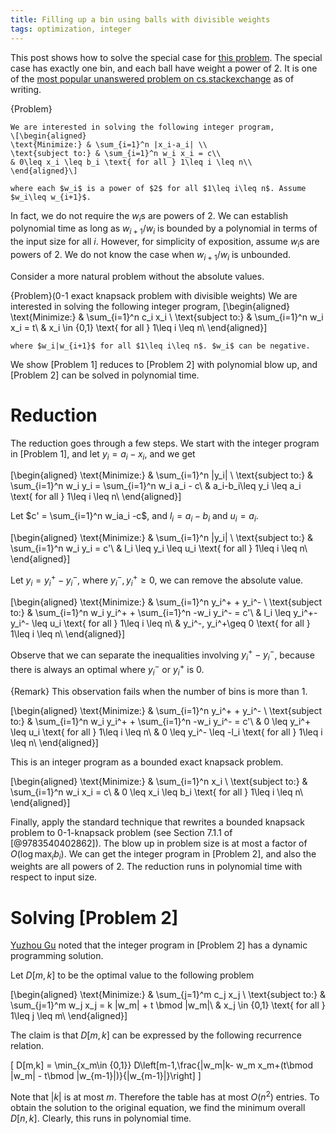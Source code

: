 ```yaml
---
title: Filling up a bin using balls with divisible weights
tags: optimization, integer
---
```


This post shows how to solve the special case for [this problem](http://cs.stackexchange.com/questions/12441/is-it-np-hard-to-fill-up-bins-with-minimum-moves). The special case has exactly one bin, and each ball have weight a power of $2$. It is one of the [most popular unanswered problem on cs.stackexchange](http://cs.stackexchange.com/unanswered) as of writing.

{Problem}

    We are interested in solving the following integer program, 
    \[\begin{aligned}
    \text{Minimize:} & \sum_{i=1}^n |x_i-a_i| \\
    \text{subject to:} & \sum_{i=1}^n w_i x_i = c\\
    & 0\leq x_i \leq b_i \text{ for all } 1\leq i \leq n\\
    \end{aligned}\]

    where each $w_i$ is a power of $2$ for all $1\leq i\leq n$. Assume $w_i\leq w_{i+1}$.

In fact, we do not require the $w_i$s are powers of $2$. We can establish polynomial time as long as $w_{i+1}/w_i$ is bounded by a polynomial in terms of the input size for all $i$. However, for simplicity of exposition, assume $w_i$s are powers of $2$. We do not know the case when $w_{i+1}/w_i$ is unbounded.

Consider a more natural problem without the absolute values.

{Problem}($0$-$1$ exact knapsack problem with divisible weights)
    We are interested in solving the following integer program, 
    \[\begin{aligned}
    \text{Minimize:} & \sum_{i=1}^n c_i x_i \\
    \text{subject to:} & \sum_{i=1}^n w_i x_i = t\\
    & x_i \in \{0,1\} \text{ for all } 1\leq i \leq n\\
    \end{aligned}\]

    where $w_i|w_{i+1}$ for all $1\leq i\leq n$. $w_i$ can be negative.


We show [Problem 1] reduces to [Problem 2] with polynomial blow up, and [Problem 2] can be solved in polynomial time.

# Reduction

The reduction goes through a few steps. We start with the integer program in [Problem 1], and let $y_i = a_i-x_i$, and we get

\[\begin{aligned}
\text{Minimize:} & \sum_{i=1}^n |y_i| \\
\text{subject to:} & \sum_{i=1}^n w_i y_i = \sum_{i=1}^n w_i a_i - c\\
& a_i-b_i\leq y_i \leq a_i \text{ for all } 1\leq i \leq n\\
\end{aligned}\]

Let $c' = \sum_{i=1}^n w_ia_i -c$, and $l_i = a_i-b_i$ and $u_i = a_i$.

\[\begin{aligned}
\text{Minimize:} & \sum_{i=1}^n |y_i| \\
\text{subject to:} & \sum_{i=1}^n w_i y_i = c'\\
& l_i \leq y_i \leq u_i \text{ for all } 1\leq i \leq n\\
\end{aligned}\]

Let $y_i=y_i^+ - y_i^-$, where $y_i^-,y_i^+\geq 0$, we can remove the absolute value.

\[\begin{aligned}
\text{Minimize:} & \sum_{i=1}^n y_i^+ + y_i^- \\
\text{subject to:} & \sum_{i=1}^n w_i y_i^+ + \sum_{i=1}^n -w_i y_i^- = c'\\
& l_i \leq y_i^+- y_i^- \leq u_i \text{ for all } 1\leq i \leq n\\
& y_i^-, y_i^+\geq 0 \text{ for all } 1\leq i \leq n\\
\end{aligned}\]

Observe that we can separate the inequalities involving $y_i^+ - y_i^-$, because there is always an optimal where $y_i^-$ or $y_i^+$ is $0$.

{Remark}
    This observation fails when the number of bins is more than $1$.

\[\begin{aligned}
\text{Minimize:} & \sum_{i=1}^n y_i^+ + y_i^- \\
\text{subject to:} & \sum_{i=1}^n w_i y_i^+ + \sum_{i=1}^n -w_i y_i^- = c'\\
& 0 \leq y_i^+ \leq u_i \text{ for all } 1\leq i \leq n\\
& 0 \leq y_i^- \leq -l_i \text{ for all } 1\leq i \leq n\\
\end{aligned}\]

This is an integer program as a bounded exact knapsack problem.

\[\begin{aligned}
\text{Minimize:} & \sum_{i=1}^n x_i \\
\text{subject to:} & \sum_{i=1}^n w_i x_i = c\\
& 0 \leq x_i \leq b_i \text{ for all } 1\leq i \leq n\\
\end{aligned}\]

Finally, apply the standard technique that rewrites a bounded knapsack problem to $0$-$1$-knapsack problem (see Section 7.1.1 of [@9783540402862]). The blow up in problem size is at most a factor of $O(\log \max_i b_i)$. We can get the integer program in [Problem 2], and also the weights are all powers of $2$. The reduction runs in polynomial time with respect to input size.

# Solving [Problem 2]

[Yuzhou Gu](http://sevenkplus.com/) noted that the integer program in [Problem 2] has a dynamic programming solution.

Let $D[m,k]$ to be the optimal value to the following problem

\[\begin{aligned}
\text{Minimize:} & \sum_{j=1}^m c_j x_j \\
\text{subject to:} & \sum_{j=1}^m w_j x_j = k |w_m| + t \bmod |w_m|\\
& x_j \in \{0,1\} \text{ for all } 1\leq j \leq m\\
\end{aligned}\]

The claim is that $D[m,k]$ can be expressed by the following recurrence relation.

\[
D[m,k] = \min_{x_m\in \{0,1\}} D\left[m-1,\frac{|w_m|k- w_m x_m+(t\bmod |w_m| - t\bmod |w_{m-1}|)}{|w_{m-1}|}\right]
\]

Note that $|k|$ is at most $m$. Therefore the table has at most $O(n^2)$ entries. To obtain the solution to the original equation, we find the minimum overall $D[n, k]$. Clearly, this runs in polynomial time.
